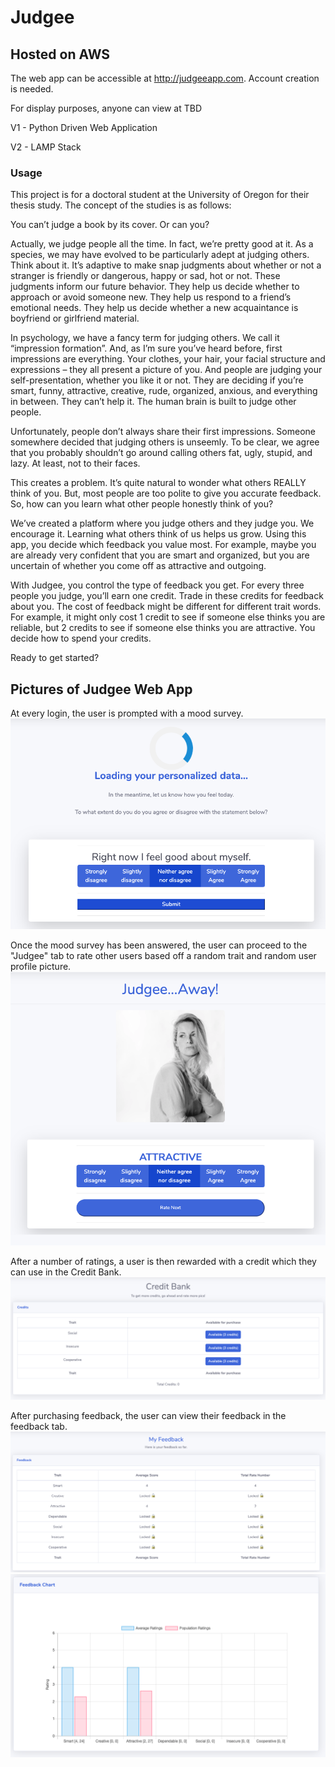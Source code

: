 # Judgee 
## Hosted on AWS
The web app can be accessible at http://judgeeapp.com. Account creation is needed.

For display purposes, anyone can view at TBD

V1 - Python Driven Web Application

V2 - LAMP Stack

### Usage

This project is for a doctoral student at the University of Oregon for their thesis study.
The concept of the studies is as follows:


You can’t judge a book by its cover. Or can you?


Actually, we judge people all the time. In fact, we’re pretty good at it. As a species, we may have evolved to be particularly adept at judging others. Think about it. It’s adaptive to make snap judgments about whether or not a stranger is friendly or dangerous, happy or sad, hot or not. These judgments inform our future behavior. They help us decide whether to approach or avoid someone new. They help us respond to a friend’s emotional needs. They help us decide whether a new acquaintance is boyfriend or girlfriend material.

In psychology, we have a fancy term for judging others. We call it “impression formation”. And, as I’m sure you’ve heard before, first impressions are everything. Your clothes, your hair, your facial structure and expressions – they all present a picture of you. And people are judging your self-presentation, whether you like it or not. They are deciding if you’re smart, funny, attractive, creative, rude, organized, anxious, and everything in between. They can’t help it. The human brain is built to judge other people.

Unfortunately, people don’t always share their first impressions. Someone somewhere decided that judging others is unseemly. To be clear, we agree that you probably shouldn’t go around calling others fat, ugly, stupid, and lazy. At least, not to their faces.

This creates a problem. It’s quite natural to wonder what others REALLY think of you. But, most people are too polite to give you accurate feedback. So, how can you learn what other people honestly think of you?

We’ve created a platform where you judge others and they judge you. We encourage it. Learning what others think of us helps us grow. Using this app, you decide which feedback you value most. For example, maybe you are already very confident that you are smart and organized, but you are uncertain of whether you come off as attractive and outgoing.

With Judgee, you control the type of feedback you get. For every three people you judge, you’ll earn one credit. Trade in these credits for feedback about you. The cost of feedback might be different for different trait words. For example, it might only cost 1 credit to see if someone else thinks you are reliable, but 2 credits to see if someone else thinks you are attractive. You decide how to spend your credits.

Ready to get started?


## Pictures of Judgee Web App

At every login, the user is prompted with a mood survey.
![mood-survey](https://github.com/josephgregoryii/Projects/blob/master/Work%20Projects/Judgee/img/mood-survey.png)

Once the mood survey has been answered, the user can proceed to the "Judgee" tab to rate other users based off
a random trait and random user profile picture.
![rating-system](https://github.com/josephgregoryii/Projects/blob/master/Work%20Projects/Judgee/img/rating-system.png)

After a number of ratings, a user is then rewarded with a credit which they can use in the Credit Bank.
![credit-bank](https://github.com/josephgregoryii/Projects/blob/master/Work%20Projects/Judgee/img/credit-bank.png)

After purchasing feedback, the user can view their feedback in the feedback tab.
![feedback-table](https://github.com/josephgregoryii/Projects/blob/master/Work%20Projects/Judgee/img/feedback-table.png)
![feedback-chart](https://github.com/josephgregoryii/Projects/blob/master/Work%20Projects/Judgee/img/feedback-chart.png)

